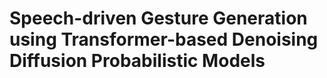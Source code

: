 # Speech-driven Gesture Generation using Transformer-based Denoising Diffusion Probabilistic Models
